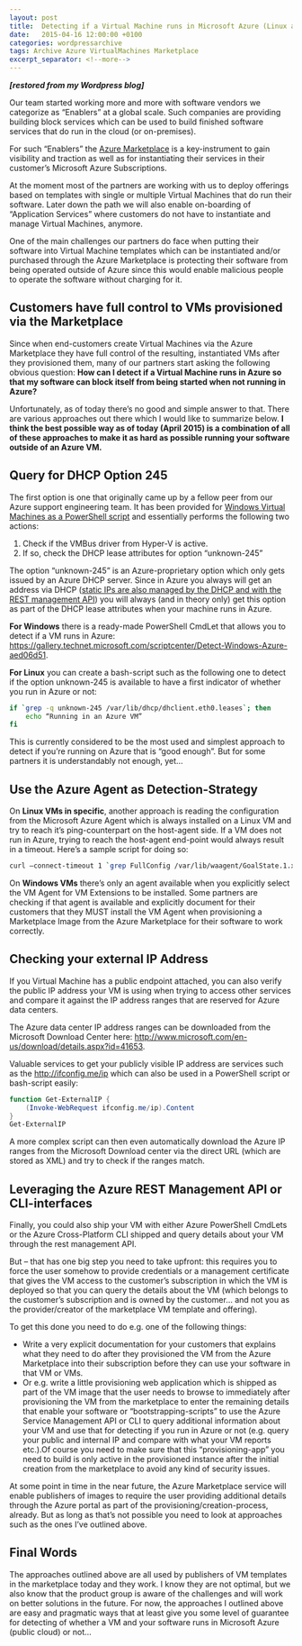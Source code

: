 ```yaml
---
layout: post
title:  Detecting if a Virtual Machine runs in Microsoft Azure (Linux and Windows)
date:   2015-04-16 12:00:00 +0100
categories: wordpressarchive
tags: Archive Azure VirtualMachines Marketplace
excerpt_separator: <!--more-->
---
```


***[restored from my Wordpress blog]***

Our team started working more and more with software vendors we categorize as “Enablers” at a global scale. Such companies are providing building block services which can be used to build finished software services that do run in the cloud (or on-premises).

For such “Enablers” the [Azure Marketplace](https://azuremarketplace.microsoft.com/en-us/marketplace/) is a key-instrument to gain visibility and traction as well as for instantiating their services in their customer’s Microsoft Azure Subscriptions.

At the moment most of the partners are working with us to deploy offerings based on templates with single or multiple Virtual Machines that do run their software. Later down the path we will also enable on-boarding of “Application Services” where customers do not have to instantiate and manage Virtual Machines, anymore.

One of the main challenges our partners do face when putting their software into Virtual Machine templates which can be instantiated and/or purchased through the Azure Marketplace is protecting their software from being operated outside of Azure since this would enable malicious people to operate the software without charging for it.

<!--more-->

## Customers have full control to VMs provisioned via the Marketplace

Since when end-customers create Virtual Machines via the Azure Marketplace they have full control of the resulting, instantiated VMs after they provisioned them, many of our partners start asking the following obvious question: **How can I detect if a Virtual Machine runs in Azure so that my software can block itself from being started when not running in Azure?**

Unfortunately, as of today there’s no good and simple answer to that. There are various approaches out there which I would like to summarize below. **I think the best possible way as of today (April 2015) is a combination of all of these approaches to make it as hard as possible running your software outside of an Azure VM.**

## Query for DHCP Option 245

The first option is one that originally came up by a fellow peer from our Azure support engineering team. It has been provided for [Windows Virtual Machines as a PowerShell script](https:/gallery.technet.microsoft.com/scriptcenter/Detect-Windows-Azure-aed06d51) and essentially performs the following two actions:

1. Check if the VMBus driver from Hyper-V is active.
2. If so, check the DHCP lease attributes for option “unknown-245”

The option “unknown-245” is an Azure-proprietary option which only gets issued by an Azure DHCP server. Since in Azure you always will get an address via DHCP ([static IPs are also managed by the DHCP and with the REST management API](https://azure.microsoft.com/en-us/blog/static-internal-ip-address-for-virtual-machines/)) you will always (and in theory only) get this option as part of the DHCP lease attributes when your machine runs in Azure.

**For Windows** there is a ready-made PowerShell CmdLet that allows you to detect if a VM runs in Azure: <https://gallery.technet.microsoft.com/scriptcenter/Detect-Windows-Azure-aed06d51>.

**For Linux** you can create a bash-script such as the following one to detect if the option unknown-245 is available to have a first indicator of whether you run in Azure or not:

```bash
if `grep -q unknown-245 /var/lib/dhcp/dhclient.eth0.leases`; then
    echo “Running in an Azure VM”
fi
```

This is currently considered to be the most used and simplest approach to detect if you’re running on Azure that is “good enough”. But for some partners it is understandably not enough, yet…

## Use the Azure Agent as Detection-Strategy

On **Linux VMs in specific**, another approach is reading the configuration from the Microsoft Azure Agent which is always installed on a Linux VM and try to reach it’s ping-counterpart on the host-agent side. If a VM does not run in Azure, trying to reach the host-agent end-point would always result in a timeout. Here’s a sample script for doing so:

```bash
curl –connect-timeout 1 `grep FullConfig /var/lib/waagent/GoalState.1.xml | perl -pe ‘s/<.?FullConfig>//g; s/\s//g’` && echo azure || echo no-azure
```

On **Windows VMs** there’s only an agent available when you explicitly select the VM Agent for VM Extensions to be installed. Some partners are checking if that agent is available and explicitly document for their customers that they MUST install the VM Agent when provisioning a Marketplace Image from the Azure Marketplace for their software to work correctly.

## Checking your external IP Address

If you Virtual Machine has a public endpoint attached, you can also verify the public IP address your VM is using when trying to access other services and compare it against the IP address ranges that are reserved for Azure data centers.

The Azure data center IP address ranges can be downloaded from the Microsoft Download Center here: <http://www.microsoft.com/en-us/download/details.aspx?id=41653>.

Valuable services to get your publicly visible IP address are services such as the http://ifconfig.me/ip which can also be used in a PowerShell script or bash-script easily:

```powershell
function Get-ExternalIP {
    (Invoke-WebRequest ifconfig.me/ip).Content
}
Get-ExternalIP
```

A more complex script can then even automatically download the Azure IP ranges from the Microsoft Download center via the direct URL (which are stored as XML) and try to check if the ranges match.

## Leveraging the Azure REST Management API or CLI-interfaces

Finally, you could also ship your VM with either Azure PowerShell CmdLets or the Azure Cross-Platform CLI shipped and query details about your VM through the rest management API.

But – that has one big step you need to take upfront: this requires you to force the user somehow to provide credentials or a management certificate that gives the VM access to the customer’s subscription in which the VM is deployed so that you can query the details about the VM (which belongs to the customer’s subscription and is owned by the customer… and not you as the provider/creator of the marketplace VM template and offering).

To get this done you need to do e.g. one of the following things:

* Write a very explicit documentation for your customers that explains what they need to do after they provisioned the VM from the Azure Marketplace into their subscription before they can use your software in that VM or VMs.
* Or e.g. write a little provisioning web application which is shipped as part of the VM image that the user needs to browse to immediately after provisioning the VM from the marketplace to enter the remaining details that enable your software or “bootstrapping-scripts” to use the Azure Service Management API or CLI to query additional information about your VM and use that for detecting if you run in Azure or not (e.g. query your public and internal IP and compare with what your VM reports etc.).Of course you need to make sure that this “provisioning-app” you need to build is only active in the provisioned instance after the initial creation from the marketplace to avoid any kind of security issues.

At some point in time in the near future, the Azure Marketplace service will enable publishers of images to require the user providing additional details through the Azure portal as part of the provisioning/creation-process, already. But as long as that’s not possible you need to look at approaches such as the ones I’ve outlined above.

## Final Words

The approaches outlined above are all used by publishers of VM templates in the marketplace today and they work. I know they are not optimal, but we also know that the product group is aware of the challenges and will work on better solutions in the future. For now, the approaches I outlined above are easy and pragmatic ways that at least give you some level of guarantee for detecting of whether a VM and your software runs in Microsoft Azure (public cloud) or not…
